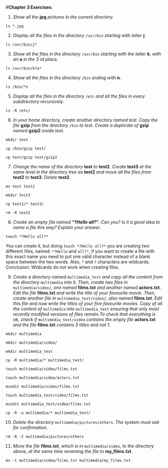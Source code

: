 #**Chapter 3 Exercises:**

1. *Show all the* **jpg** *pictures in the current directory.*

``ls *.jpg``

2. *Display all the files in the directory* `/usr/bin` *starting with letter* **j**.

``ls /usr/bin/j*``

3. *Show all the files in the directory* `/usr/bin` *starting with the letter* **k**, *with an* **a**
*in the 3 rd place.*

``ls /usr/bin/k?a*``

4. *Show all the files in the directory* ``/bin`` *ending with* **n**.

``ls /bin/*n``

5. *Display all the files in the directory* ``/etc`` *and all the files in every subdirectory
recursively*.

``ls -R /etc/``

6. *In your home directory, create another directory named test*. *Copy the file* **gzip** *from
the directory* ``/bin`` *to test*. *Create a duplicate of* **gzip** *named* **gzip2** *inside test*.

``mkdir test``

``cp /bin/gzip test/``

``cp test/gzip test/gzip2``

7. *Change the name of the directory* **test** *to* **test2**. *Create* **test3** *at the same level in
the directory tree as* **test2** *and move all the files from* **test2** *to* **test3**. *Delete* **test2**.

``mv test test2``

``mkdir test3``

``cp test2/* test3/``

``rm -R test2``

8. *Create an empty file named* **“*?Hello all?*”**. *Can you? Is it a good idea to name a file
this way? Explain your answer*.

``touch *?Hello all?*`` 

You can create it, but doing ``touch *?Hello all?*`` you are creating two different files,
named: ``*?Hello`` and ``all?*``, if you want to create a file with this exact name you need to
put one valid character instead of a blank space between the two words. Also, ``*`` and ``?``
characters are wildcards. Conclusion: Wildcards do not work when creating files.

9. *Create a directory named* ``multimedia_test`` *and copy all the content from the
directory* ``multimedia`` *into it*. *Then, create two files in* ``multimedia/video/``*, one
named* **films.txt** *and another named* **actors.txt**. *Edit the file* **films.txt** *and write
the title of your favourite movie*. *Then, create another file in* ``multimedia_test/video/``*,
also named* **films.txt**. *Edit this file and now write the titles of your five favourite movies.
Copy of all the content of* ``multimedia`` *into* ``multimedia_test`` *ensuring that
only most recently modified versions of files remain*.*To check that
everything is ok, check if* ``multimedia_test/video`` *contains the empty file*
**actors.txt** *and the file* **films.txt** *contains 5 titles and not 1.*

``mkdir multimedia``

``mkdir multimedia/video/``

``mkdir multimedia_test``

``cp -R multimedia/* multimedia_test/``

``touch multimedia/video/films.txt``

``touch multimedia/video/actors.txt``

``mcedit multimedia/video/films.txt``

``touch multimedia_test/video/films.txt``

``mcedit multimedia_test/video/films.txt``

``cp -R -u multimedia/* multimedia_test/``

10. *Delete the directory* ``multimedia/pictures/others``. *The system must ask for
confirmation.*

``rm -R -I multimedia/pictures/others``

11. *Move the file* **films.txt**, *which is in* ``multimedia/video``, *to the directory above,
at the same time renaming the file to* **my_films.txt**.

``mv -t multimedia/video/films.txt multimedia/my_films.txt``
